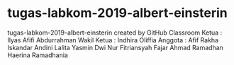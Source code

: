 # tugas-labkom-2019-albert-einsterin
tugas-labkom-2019-albert-einsterin created by GitHub Classroom
Ketua         : Ilyas Afifi Abdurrahman
Wakil Ketua   : Indhira Oliffia
Anggota       : Afif Rakha Iskandar
                Andini Lalita Yasmin
                Dwi Nur Fitriansyah
                Fajar Ahmad Ramadhan
                Haerina Ramadhania
